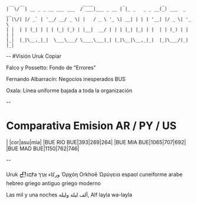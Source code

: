 ```
 __  __                      ____           _              _             
|  \/  | __ _ _ __ ___ ___  / ___|___ _ __ | |_ _   _ _ __(_) ___  _ __  
| |\/| |/ _` | '__/ __/ _ \| |   / _ \ '_ \| __| | | | '__| |/ _ \| '_ \ 
| |  | | (_| | | | (_| (_) | |__|  __/ | | | |_| |_| | |  | | (_) | | | |
|_|  |_|\__,_|_|  \___\___/ \____\___|_| |_|\__|\__,_|_|  |_|\___/|_| |_|
```

--
#Visión Uruk
Copiar

Falco y Possetto: 
Fondo de “Errores”

Fernando Albarracín:
Negocios inesperados BUS

Oxala:
Línea uniforme bajada a toda la organización

--
# Comparativa Emision AR / PY / US

|	 |cor|asu|mia|
|BUE RIO BUE|393|269|264|
|BUE MIA BUE|1065|707|692|
|BUE MAD BUE|1150|762|746|


--

Uruk 𒌷𒀕a وركاء אֶרֶךְ   Ὀρχόη Orkhoē Ὠρύγεια
espaol cuneiforme arabe hebreo griego antiguo griego moderno

Las mil y una noches ألف ليلة وليلة, Alf layla wa-layla

